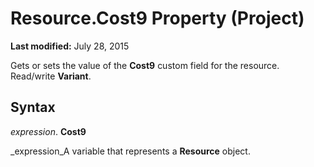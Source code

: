 
# Resource.Cost9 Property (Project)

 **Last modified:** July 28, 2015

Gets or sets the value of the  **Cost9** custom field for the resource. Read/write **Variant**.

## Syntax

 _expression_. **Cost9**

 _expression_A variable that represents a  **Resource** object.


